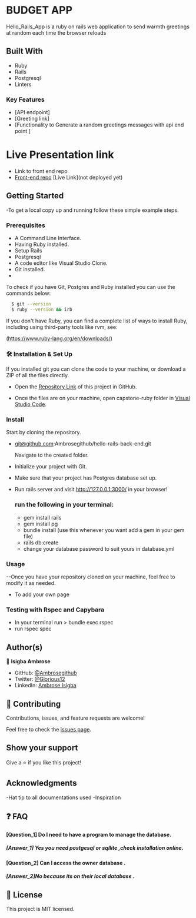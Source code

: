 # BUDGET APP

Hello_Rails_App is a ruby on rails web application to send warmth greetings at random each time the browser reloads

## Built With

- Ruby
- Rails
- Postgresql
- Linters

### Key Features

- [API endpoint]
- [Greeting link]
- [Functionality to Generate a random greetings messages with api end point ]


# Live Presentation link
- Link to front end repo
- [Front-end repo](https://github.com/anasbassi/hello-react-front-end)
[Live Link](not deployed yet)

## Getting Started
-To get a local copy up and running follow these simple example steps.

### Prerequisites

- A Command Line Interface.
- Having Ruby installed.
- Setup Rails
- Postgresql
- A code editor like Visual Studio Clone.
- Git installed.
- 

To check if you have Git, Postgres and Ruby installed you can use the commands below:

 ```sh
   $ git --version
   $ ruby --version && irb
   ```
If you don't have Ruby, you can find a complete list of ways to install Ruby, including using third-party tools like rvm, see:

(https://www.ruby-lang.org/en/downloads/)
### 🛠️ Installation & Set Up

If you installed git you can clone the code to your machine, or download a ZIP of all the files directly.


- Open the [Repository Link](https://github.com/Ambrosegithub/hello-rails-back-end) of this project in GitHub.

- Once the files are on your machine, open capstone-ruby folder in [Visual Studio Code](https://code.visualstudio.com/).

### Install
 Start by cloning the repository.
 
- git@github.com:Ambrosegithub/hello-rails-back-end.git

  Navigate to the created folder.

- Initialize your project with Git.
- Make sure that your project has Postgres database set up.
- Run rails server and visit http://127.0.0.1:3000/ in your browser!

  ### run the following in your terminal:
  - gem install rails
  - gem install pg
  - bundle install (use this whenever you want add a gem in your gem file)
  - rails db:create
  - change your database password to suit yours in database.yml
  
  

### Usage
--Once you have your repository cloned on your machine, feel free to modify it as needed.
- To add your own page

### Testing with Rspec and Capybara
  - In your terminal run > 
     bundle exec rspec
  - run rspec spec

  
## Author(s)
👤 **Isigba Ambrose**

- GitHub: [@Ambrosegithub](https://github.com/Ambrosegithub)
- Twitter: [@Glorious12](https://twitter.com/Glorious851)
- LinkedIn: [Ambrose Isigba](https://www.linkedin.com/in/ambrose-isigba/)


## 🤝 Contributing

Contributions, issues, and feature requests are welcome!

Feel free to check the [issues page](https://github.com/Ambrosegithub/hello-rails-back-end/issues).

## Show your support

Give a ⭐ if you like this project!

## Acknowledgments

-Hat tip to all documentations used
-Inspiration 


## ❓ FAQ


#### [Question_1] Do I need to have a program to manage the database. 

##### [Answer_1] Yes you need postgesql or sqllite ,check installation online.

#### [Question_2] Can I access the owner database .

##### [Answer_2]No because its on their local database .

## 📝 License
This project is MIT licensed.
